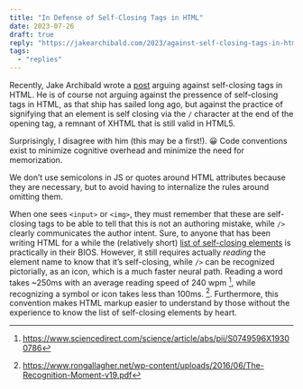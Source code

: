 ```yaml
---
title: "In Defense of Self-Closing Tags in HTML"
date: 2023-07-26
draft: true
reply: "https://jakearchibald.com/2023/against-self-closing-tags-in-html/"
tags:
  - "replies"
---
```


Recently, Jake Archibald wrote a [post](https://jakearchibald.com/2023/against-self-closing-tags-in-html/) arguing against self-closing tags in HTML.
He is of course not arguing against the pressence of self-closing tags in HTML, as that ship has sailed long ago,
but against the practice of signifying that an element is self closing via the `/` character at the end of the opening tag,
a remnant of XHTML that is still valid in HTML5.

Surprisingly, I disagree with him (this may be a first!). 😀
Code conventions exist to minimize cognitive overhead and minimize the need for memorization.

We don’t use semicolons in JS or quotes around HTML attributes because they are necessary, but to avoid having to internalize the rules around omitting them.

When one sees `<input>` or `<img>`, they must remember that these are self-closing tags to be able to tell that this is not an authoring mistake,
while `/>` clearly communicates the author intent.
Sure, to anyone that has been writing HTML for a while the (relatively short) [list of self-closing elements](https://developer.mozilla.org/en-US/docs/Glossary/Void_element) is practically in their BIOS.
However, it still requires actually *reading* the element name to know that it’s self-closing, while `/>` can be recognized pictorially, as an icon,
which is a much faster neural path.
Reading a word takes ~250ms with an average reading speed of 240 wpm [^1], while recognizing a symbol or icon takes less than 100ms. [^2].
Furthermore, this convention makes HTML markup easier to understand by those without the experience to know the list of self-closing elements by heart.

[^1]: https://www.sciencedirect.com/science/article/abs/pii/S0749596X19300786
[^2]: https://www.rongallagher.net/wp-content/uploads/2016/06/The-Recognition-Moment-v19.pdf